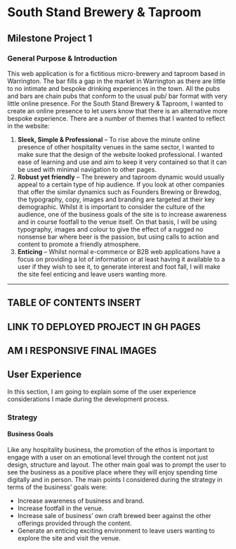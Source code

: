 # South Stand Brewery & Taproom
## Milestone Project 1
### General Purpose & Introduction
This web application is for a fictitious micro-brewery and taproom based in Warrington. The bar fills a gap in the market in Warrington as there are little to no intimate and bespoke drinking experiences in the town. All the pubs and bars are chain pubs that conform to the usual pub/ bar format with very little online presence.
For the South Stand Brewery & Taproom, I wanted to create an online presence to let users know that there is an alternative more bespoke experience. There are a number of themes that I wanted to reflect in the website:
1.	**Sleek, Simple & Professional** – To rise above the minute online presence of other hospitality venues in the same sector, I wanted to make sure that the design of the website looked professional. I wanted ease of learning and use and aim to keep it very contained so that it can be used with minimal navigation to other pages.
2. **Robust yet friendly** – The brewery and taproom dynamic would usually appeal to a certain type of hip audience. If you look at other companies that offer the similar dynamics such as Founders Brewing or Brewdog, the typography, copy, images and branding are targeted at their key demographic. Whilst it is important to consider the culture of the audience, one of the business goals of the site is to increase awareness and in course footfall to the venue itself. On that basis, I will be using typography, images and colour to give the effect of a rugged no nonsense bar where beer is the passion, but using calls to action and content to promote a friendly atmosphere.
3. **Enticing** – Whilst normal e-commerce or B2B web applications have a focus on providing a lot of information or at least having it available to a user if they wish to see it, to generate interest and foot fall, I will make the site feel enticing and leave users wanting more.
---
## TABLE OF CONTENTS INSERT
## LINK TO DEPLOYED PROJECT IN GH PAGES
## AM I RESPONSIVE FINAL IMAGES
## User Experience
In this section, I am going to explain some of the user experience considerations I made during the development process.
### Strategy
#### Business Goals
Like any hospitality business, the promotion of the ethos is important to engage with a user on an emotional level through the content not just design, structure and layout. The other main goal was to prompt the user to see the business as a positive place where they will enjoy spending time digitally and in person.
The main points I considered during the strategy in terms of the business’ goals were:
- Increase awareness of business and brand.
- Increase footfall in the venue.
- Increase sale of business’ own craft brewed beer against the other offerings provided through the content.
- Generate an enticing exciting environment to leave users wanting to explore the site and visit the venue.

